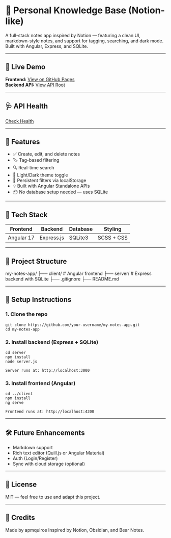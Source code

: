 # 🧠 Personal Knowledge Base (Notion-like)

A full-stack notes app inspired by Notion — featuring a clean UI, markdown-style notes, and support for tagging, searching, and dark mode. Built with Angular, Express, and SQLite.

---

## 🚀 Live Demo

**Frontend:** [View on GitHub Pages](https://apmquiros.github.io/my-notes-app/)  
**Backend API:** [View API Root](https://my-notes-app.up.railway.app/api/notes)

---

## 🩺 API Health
[Check Health](https://my-notes-app.up.railway.app/api/health)

---

## 🚀 Features

- ✅ Create, edit, and delete notes
- 🏷️ Tag-based filtering
- 🔍 Real-time search
- 🌙 Light/Dark theme toggle
- 💾 Persistent filters via localStorage
- 💡 Built with Angular Standalone APIs
- 📦 No database setup needed — uses SQLite

---

## 🧱 Tech Stack

| Frontend   | Backend       | Database | Styling    |
|------------|---------------|----------|------------|
| Angular 17 | Express.js    | SQLite3  | SCSS + CSS |

---

## 📁 Project Structure

my-notes-app/
├── client/ # Angular frontend
├── server/ # Express backend with SQLite
├── .gitignore
├── README.md

---

## 🔧 Setup Instructions

### 1. Clone the repo
```
git clone https://github.com/your-username/my-notes-app.git
cd my-notes-app
```
### 2. Install backend (Express + SQLite)
```
cd server
npm install
node server.js

Server runs at: http://localhost:3000
```
### 3. Install frontend (Angular)
```
cd ../client
npm install
ng serve

Frontend runs at: http://localhost:4200
```

---

## 🛠️ Future Enhancements
 - Markdown support
 - Rich text editor (Quill.js or Angular Material)
 - Auth (Login/Register)
 - Sync with cloud storage (optional)

---

## 📄 License
MIT — feel free to use and adapt this project.

---

## 🙌 Credits
Made by apmquiros
Inspired by Notion, Obsidian, and Bear Notes.
